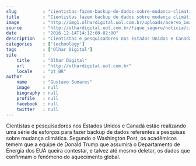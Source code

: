 ```yaml
---
slug          : "cientistas-fazem-backup-de-dados-sobre-mudanca-climatica-por-medo-de-trump"
title         : "Cientistas fazem backup de dados sobre mudança climática por medo de Trump"
image         : "http://img1.olhardigital.uol.com.br/uploads/acervo_imagens/2016/11/20161124065505_660_420.jpg"
source        : "http://olhardigital.uol.com.br/fique_seguro/noticia/cientistas-fazem-backup-de-dados-sobre-mudanca-climatica-por-medo-de-trump/64653"
date          : "2016-12-14T14:12:00-02:00"
description   : "Cientistas e pesquisadores nos Estados Unidos e Canadá estão realizando uma série de esforços para fazer backup de dados referentes a pesquisas sobre mudança climática. Segundo o Washington Post, os acadêmicos temem que a equipe de Donald Trump que assumirá o Departamento de Energia dos EUA queira contestar, e talvez até mesmo deletar, os dados que confirmam o fenômeno do aquecimento global."
categories    : ['technology']
tags          : ['Olhar Digital']
site          :
    title     : "Olhar Digital"
    url       : "http://olhardigital.uol.com.br"
    locale    : "pt_BR"
author        :
    name      : "Gustavo Sumares"
    image     : null
    biography : null
    profile   : null
    facebook  : null
    twitter   : null
---
```


Cientistas e pesquisadores nos Estados Unidos e Canadá estão realizando uma série de esforços para fazer backup de dados referentes a pesquisas sobre mudança climática. Segundo o Washington Post, os acadêmicos temem que a equipe de Donald Trump que assumirá o Departamento de Energia dos EUA queira contestar, e talvez até mesmo deletar, os dados que confirmam o fenômeno do aquecimento global.
